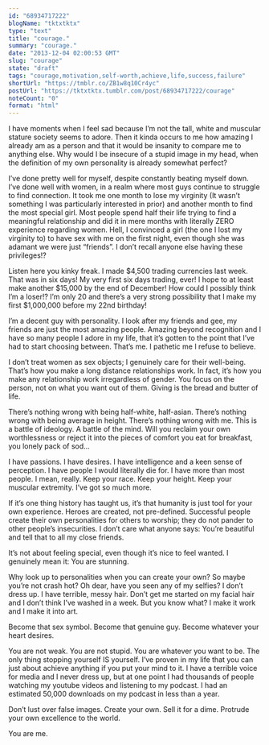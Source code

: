 ```yaml
---
id: "68934717222"
blogName: "tktxtktx"
type: "text"
title: "courage."
summary: "courage."
date: "2013-12-04 02:00:53 GMT"
slug: "courage"
state: "draft"
tags: "courage,motivation,self-worth,achieve,life,success,failure"
shortUrl: "https://tmblr.co/ZB1w8q10Cr4yc"
postUrl: "https://tktxtktx.tumblr.com/post/68934717222/courage"
noteCount: "0"
format: "html"
---
```


I have moments when I feel sad because I’m not the tall, white and muscular stature society seems to adore. Then it kinda occurs to me how amazing I already am as a person and that it would be insanity to compare me to anything else. Why would I be insecure of a stupid image in my head, when the definition of my own personality is already somewhat perfect?

I’ve done pretty well for myself, despite constantly beating myself down. I’ve done well with women, in a realm where most guys continue to struggle to find connection. It took me one month to lose my virginity (It wasn’t something I was particularly interested in prior) and another month to find the most special girl. Most people spend half their life trying to find a meaningful relationship and did it in mere months with literally ZERO experience regarding women. Hell, I convinced a girl (the one I lost my virginity to) to have sex with me on the first night, even though she was adamant we were just “friends”. I don’t recall anyone else having these privileges!?

Listen here you kinky freak. I made $4,500 trading currencies last week. That was in six days! My very first six days trading, ever! I hope to at least make another $15,000 by the end of December! How could I possibly think I’m a loser!? I’m only 20 and there’s a very strong possibility that I make my first $1,000,000 before my 22nd birthday!

I’m a decent guy with personality. I look after my friends and gee, my friends are just the most amazing people. Amazing beyond recognition and I have so many people I adore in my life, that it’s gotten to the point that I’ve had to start choosing between. That’s me. I pathetic me I refuse to believe.

I don’t treat women as sex objects; I genuinely care for their well-being. That’s how you make a long distance relationships work. In fact, it’s how you make any relationship work irregardless of gender. You focus on the person, not on what you want out of them. Giving is the bread and butter of life.

There’s nothing wrong with being half-white, half-asian. There’s nothing wrong with being average in height. There’s nothing wrong with me. This is a battle of ideology. A battle of the mind. Will you reclaim your own worthlessness or reject it into the pieces of comfort you eat for breakfast, you lonely pack of sod…

I have passions. I have desires. I have intelligence and a keen sense of perception. I have people I would literally die for. I have more than most people. I mean, really. Keep your race. Keep your height. Keep your muscular extremity. I’ve got so much more.

If it’s one thing history has taught us, it’s that humanity is just tool for your own experience. Heroes are created, not pre-defined. Successful people create their own personalities for others to worship; they do not pander to other people’s insecurities. I don’t care what anyone says: You’re beautiful and tell that to all my close friends.

It’s not about feeling special, even though it’s nice to feel wanted. I genuinely mean it: You are stunning.

Why look up to personalities when you can create your own? So maybe you’re not crash hot? Oh dear, have you seen any of my selfies? I don’t dress up. I have terrible, messy hair. Don’t get me started on my facial hair and I don’t think I’ve washed in a week. But you know what? I make it work and I make it into art. 

Become that sex symbol. Become that genuine guy. Become whatever your heart desires.

You are not weak. You are not stupid. You are whatever you want to be. The only thing stopping yourself IS yourself. I’ve proven in my life that you can just about achieve anything if you put your mind to it. I have a terrible voice for media and I never dress up, but at one point I had thousands of people watching my youtube videos and listening to my podcast. I had an estimated 50,000 downloads on my podcast in less than a year. 

Don’t lust over false images. Create your own. Sell it for a dime. Protrude your own excellence to the world.

You are me.